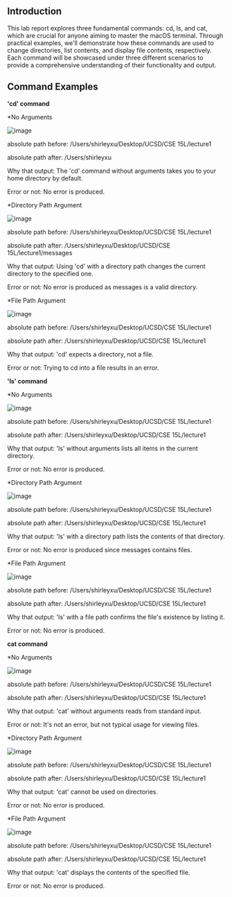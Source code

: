 ## Introduction
This lab report explores three fundamental commands: cd, ls, and cat, which are crucial for anyone aiming to master the macOS terminal. Through practical examples, we'll demonstrate how these commands are used to change directories, list contents, and display file contents, respectively. Each command will be showcased under three different scenarios to provide a comprehensive understanding of their functionality and output. 

## Command Examples
**'cd' command**

*No Arguments

![image](https://github.com/furyhorn/cse15l-lab-reports/assets/165836763/a42780ec-f8f7-4f45-8222-4f3ad4cb2927)

absolute path before: /Users/shirleyxu/Desktop/UCSD/CSE 15L/lecture1

absolute path after: /Users/shirleyxu

Why that output: The 'cd' command without arguments takes you to your home directory by default. 

Error or not: No error is produced.


*Directory Path Argument

![image](https://github.com/furyhorn/cse15l-lab-reports/assets/165836763/703cbc15-60a2-4569-87f6-701a25b18721)

absolute path before: /Users/shirleyxu/Desktop/UCSD/CSE 15L/lecture1

absolute path after: /Users/shirleyxu/Desktop/UCSD/CSE 15L/lecture1/messages

Why that output: Using 'cd' with a directory path changes the current directory to the specified one. 

Error or not: No error is produced as messages is a valid directory.


*File Path Argument

![image](https://github.com/furyhorn/cse15l-lab-reports/assets/165836763/b6aad1a3-46bd-4b3b-8224-d30df91d9fcb)

absolute path before: /Users/shirleyxu/Desktop/UCSD/CSE 15L/lecture1

absolute path after: /Users/shirleyxu/Desktop/UCSD/CSE 15L/lecture1

Why that output:  'cd' expects a directory, not a file. 

Error or not: Trying to cd into a file results in an error.



**'ls' command**

*No Arguments

![image](https://github.com/furyhorn/cse15l-lab-reports/assets/165836763/08a9fc97-1997-4433-adb8-6fb768d1d88e)

absolute path before: /Users/shirleyxu/Desktop/UCSD/CSE 15L/lecture1

absolute path after: /Users/shirleyxu/Desktop/UCSD/CSE 15L/lecture1

Why that output: 'ls' without arguments lists all items in the current directory.

Error or not:  No error is produced.


*Directory Path Argument

![image](https://github.com/furyhorn/cse15l-lab-reports/assets/165836763/b185d995-a714-4399-8936-395b9288a968)

absolute path before: /Users/shirleyxu/Desktop/UCSD/CSE 15L/lecture1

absolute path after: /Users/shirleyxu/Desktop/UCSD/CSE 15L/lecture1

Why that output: 'ls' with a directory path lists the contents of that directory. 

Error or not: No error is produced since messages contains files.


*File Path Argument

![image](https://github.com/furyhorn/cse15l-lab-reports/assets/165836763/3c60e189-9707-45a2-af37-bd30a138167c)

absolute path before: /Users/shirleyxu/Desktop/UCSD/CSE 15L/lecture1

absolute path after: /Users/shirleyxu/Desktop/UCSD/CSE 15L/lecture1

Why that output: 'ls' with a file path confirms the file's existence by listing it. 

Error or not: No error is produced.


**cat command**

*No Arguments

![image](https://github.com/furyhorn/cse15l-lab-reports/assets/165836763/db5d0df0-a522-4384-b371-3f9ecb67d935)

absolute path before: /Users/shirleyxu/Desktop/UCSD/CSE 15L/lecture1

absolute path after: /Users/shirleyxu/Desktop/UCSD/CSE 15L/lecture1

Why that output: 'cat' without arguments reads from standard input. 

Error or not: It's not an error, but not typical usage for viewing files.


*Directory Path Argument

![image](https://github.com/furyhorn/cse15l-lab-reports/assets/165836763/d8aea548-b9a3-4756-97fc-f608be4ec297)

absolute path before: /Users/shirleyxu/Desktop/UCSD/CSE 15L/lecture1

absolute path after: /Users/shirleyxu/Desktop/UCSD/CSE 15L/lecture1

Why that output: 'cat' cannot be used on directories.

Error or not: No error is produced.


*File Path Argument

![image](https://github.com/furyhorn/cse15l-lab-reports/assets/165836763/8e99df1a-ed6a-4d48-979e-c8c98767b302)

absolute path before: /Users/shirleyxu/Desktop/UCSD/CSE 15L/lecture1

absolute path after: /Users/shirleyxu/Desktop/UCSD/CSE 15L/lecture1

Why that output: 'cat' displays the contents of the specified file. 

Error or not: No error is produced.
